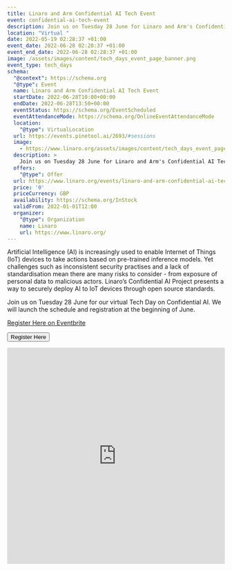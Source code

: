 ```yaml
---
title: Linaro and Arm Confidential AI Tech Event
event: confidential-ai-tech-event
description: Join us on Tuesday 28 June for Linaro and Arm's Confidential AI Tech Event.
location: "Virtual "
date: 2022-05-19 02:28:37 +01:00
event_date: 2022-06-28 02:28:37 +01:00
event_end_date: 2022-06-28 02:28:37 +01:00
image: /assets/images/content/tech_days_event_page_banner.png
event_type: tech_days
schema: 
  "@context": https://schema.org
  "@type": Event
  name: Linaro and Arm Confidential AI Tech Event
  startDate: 2022-06-28T10:00+00:00
  endDate: 2022-06-28T13:50+00:00
  eventStatus: https://schema.org/EventScheduled
  eventAttendanceMode: https://schema.org/OnlineEventAttendanceMode
  location:
    "@type": VirtualLocation
  url: https://events.pinetool.ai/2693/#sessions
  image:
    - https://www.linaro.org/assets/images/content/tech_days_event_page_banner.png
  description: >
    Join us on Tuesday 28 June for Linaro and Arm's Confidential AI Tech Event.
  offers:
    "@type": Offer
  url: https://www.linaro.org/events/linaro-and-arm-confidential-ai-tech-event/
  price: '0'
  priceCurrency: GBP
  availability: https://schema.org/InStock
  validFrom: 2022-01-01T12:00
  organizer:
    "@type": Organization
    name: Linaro
    url: https://www.linaro.org/
---
```


Artificial Intelligence (AI) is increasingly used to enable Internet of Things (IoT) devices to take actions based on pre-trained inference models. Yet challenges such as inconsistent security practises and a lack of standardisation mean there are many risks to consider - from exposure of personal data to malicious actors. Linaro’s Confidential AI Project presents a way to securely deploy AI to IoT devices through open source standards.

Join us on Tuesday 28 June for our virtual Tech Day on Confidential AI. We will launch the schedule and registration at the beginning of June.

<!-- Noscript content for added SEO -->

<noscript><a href="https://www.eventbrite.co.uk/e/linaro-and-arm-confidential-ai-tech-event-tickets-347896988257" rel="noopener noreferrer" target="_blank">Register Here on Eventbrite</a></noscript>

<!-- You can customise this button any way you like -->

<button id="eventbrite-widget-modal-trigger-347896988257" type="button">Register Here</button>

<script src="https://www.eventbrite.co.uk/static/widgets/eb_widgets.js"></script>

<script type="text/javascript">
    var exampleCallback = function() {
        console.log('Order complete!');
    };

    window.EBWidgets.createWidget({
        widgetType: 'checkout',
        eventId: '347896988257',
        modal: true,
        modalTriggerElementId: 'eventbrite-widget-modal-trigger-347896988257',
        onOrderComplete: exampleCallback
    });
</script>

<style> #pine-sessions { width: 100%; height: 500px; border: 0; display: block; }</style><iframe id="pine-sessions" frameborder="0" border="0" height="500" width="100%" src="https://events.pinetool.ai/2693/#widgets/sessions"></iframe>
